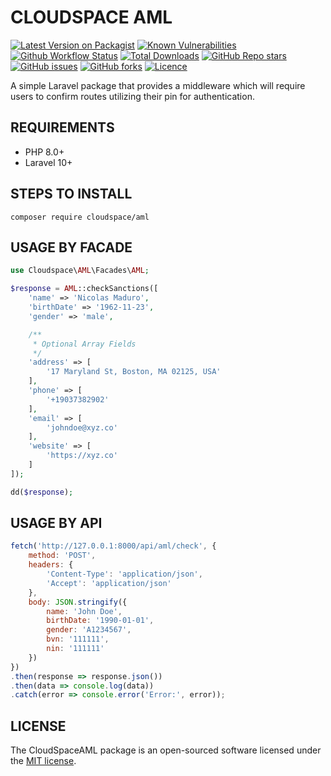 # CLOUDSPACE AML

[![Latest Version on Packagist](https://img.shields.io/packagist/v/cloudspace/aml?style=flat-square)](https://packagist.org/packages/cloudspace/aml)
[![Known Vulnerabilities](https://snyk.io/test/github/ikechukwukalu/cloudspaceaml/badge.svg?style=flat-square)](https://security.snyk.io/package/composer/ikechukwukalu%2Fcloudspaceaml)
[![Github Workflow Status](https://img.shields.io/github/actions/workflow/status/ikechukwukalu/cloudspaceaml/cloudspaceaml.yml?branch=main&style=flat-square)](https://github.com/ikechukwukalu/cloudspaceaml/actions/workflows/cloudspaceaml.yml)
[![Total Downloads](https://img.shields.io/packagist/dt/cloudspace/aml?style=flat-square)](https://packagist.org/packages/cloudspace/aml)
[![GitHub Repo stars](https://img.shields.io/github/stars/ikechukwukalu/cloudspaceaml?style=flat-square)](https://github.com/ikechukwukalu/cloudspaceaml/stargazers)
[![GitHub issues](https://img.shields.io/github/issues/ikechukwukalu/cloudspaceaml?style=flat-square)](https://github.com/ikechukwukalu/cloudspaceaml/issues)
[![GitHub forks](https://img.shields.io/github/forks/ikechukwukalu/cloudspaceaml?style=flat-square)](https://github.com/ikechukwukalu/cloudspaceaml/forks)
[![Licence](https://img.shields.io/packagist/l/cloudspace/aml?style=flat-square)](https://github.com/ikechukwukalu/cloudspaceaml/blob/main/LICENSE.md)

A simple Laravel package that provides a middleware which will require users to confirm routes utilizing their pin for authentication.

## REQUIREMENTS

- PHP 8.0+
- Laravel 10+

## STEPS TO INSTALL

``` shell
composer require cloudspace/aml
```

## USAGE BY FACADE

```php
use Cloudspace\AML\Facades\AML;

$response = AML::checkSanctions([
    'name' => 'Nicolas Maduro',
    'birthDate' => '1962-11-23',
    'gender' => 'male',

    /**
     * Optional Array Fields
     */
    'address' => [
        '17 Maryland St, Boston, MA 02125, USA'
    ],
    'phone' => [
        '+19037382902'
    ],
    'email' => [
        'johndoe@xyz.co'
    ],
    'website' => [
        'https://xyz.co'
    ]
]);

dd($response);
```

## USAGE BY API

```js
fetch('http://127.0.0.1:8000/api/aml/check', {
    method: 'POST',
    headers: {
        'Content-Type': 'application/json',
        'Accept': 'application/json'
    },
    body: JSON.stringify({
        name: 'John Doe',
        birthDate: '1990-01-01',
        gender: 'A1234567',
        bvn: '111111',
        nin: '111111'
    })
})
.then(response => response.json())
.then(data => console.log(data))
.catch(error => console.error('Error:', error));
```

## LICENSE

The CloudSpaceAML package is an open-sourced software licensed under the [MIT license](https://opensource.org/licenses/MIT).

